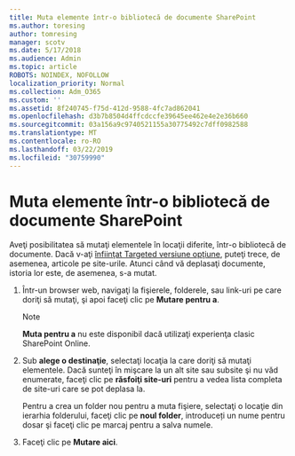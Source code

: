 ```yaml
---
title: Muta elemente într-o bibliotecă de documente SharePoint
ms.author: toresing
author: tomresing
manager: scotv
ms.date: 5/17/2018
ms.audience: Admin
ms.topic: article
ROBOTS: NOINDEX, NOFOLLOW
localization_priority: Normal
ms.collection: Adm_O365
ms.custom: ''
ms.assetid: 8f240745-f75d-412d-9588-4fc7ad862041
ms.openlocfilehash: d3b7b8504d4ffcdccfe39645ee462e4e2e36b660
ms.sourcegitcommit: 03a156a9c9740521155a30775492c7dff0982588
ms.translationtype: MT
ms.contentlocale: ro-RO
ms.lasthandoff: 03/22/2019
ms.locfileid: "30759990"
---
```

# <a name="move-items-in-a-sharepoint-document-library"></a>Muta elemente într-o bibliotecă de documente SharePoint

Aveţi posibilitatea să mutaţi elementele în locaţii diferite, într-o bibliotecă de documente. Dacă v-aţi [înfiinţat Targeted versiune opţiune](https://go.microsoft.com/fwlink/?linkid=622980), puteţi trece, de asemenea, articole pe site-urile. Atunci când vă deplasaţi documente, istoria lor este, de asemenea, s-a mutat.
  
1. Într-un browser web, navigaţi la fişierele, folderele, sau link-uri pe care doriţi să mutaţi, şi apoi faceţi clic pe **Mutare pentru a**.
    
    > [!NOTE]
    > **Muta pentru a** nu este disponibil dacă utilizaţi experienţa clasic SharePoint Online. 
  
2. Sub **alege o destinaţie**, selectaţi locaţia la care doriţi să mutaţi elementele. Dacă sunteţi în mişcare la un alt site sau subsite şi nu văd enumerate, faceţi clic pe **răsfoiţi site-uri** pentru a vedea lista completa de site-uri care se pot deplasa la. 
    
    Pentru a crea un folder nou pentru a muta fişiere, selectaţi o locaţie din ierarhia folderului, faceţi clic pe **noul folder**, introduceți un nume pentru dosar şi faceţi clic pe marcaj pentru a salva numele.
    
3. Faceţi clic pe **Mutare aici**.
    

